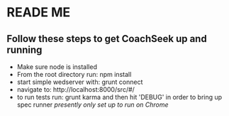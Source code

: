 READE ME
==============

Follow these steps to get CoachSeek up and running
--------------

- Make sure node is installed
- From the root directory run: npm install
- start simple wedserver with: grunt connect
- navigate to: http://localhost:8000/src/#/
- to run tests run: grunt karma
    and then hit 'DEBUG' in order to bring up spec runner
    *presently only set up to run on Chrome*


